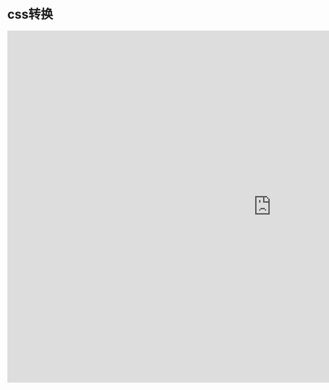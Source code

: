 # css转换

<iframe class="iframeBox" src="https://qing-1258827329.cos.ap-beijing.myqcloud.com/assets/cssTurn.html" width="1200" height="800px"></iframe>


<style scoped>
    .iframeBox{
        border:none;
        background: #fff;
    }
</style>